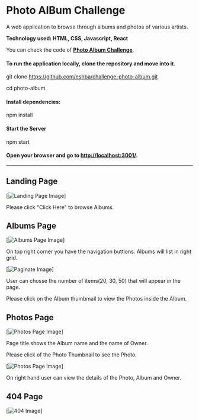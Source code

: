 
# Photo AlBum Challenge

A web application to browse through albums and photos of various artists.

**Technology used: HTML, CSS, Javascript, React**

You can check the code of **[Photo Album Challenge](https://github.com/eshba/challenge-photo-album)**.

#### To run the application locally, clone the repository and move into it.

git clone https://github.com/eshba/challenge-photo-album.git

cd photo-album

#### Install dependencies:

npm install

#### Start the Server

npm start

#### Open your browser and go to **<http://localhost:3001/>**.

---

## Landing Page

[![Landing Page Image](/photo-album/src/images/landing.PNG)]

Please click "Click Here" to browse Albums.

## Albums Page

[![Albums Page Image](/photo-album/src/images/Albums.PNG)]

On top right corner you have the navigation buttions. Albums will list in right grid.

[![Paginate Image](/photo-album/src/images/Pagination.PNG)]

User can chosse the number of items(20, 30, 50) that will appear in the page.

Please click on the Album thumbmail to view the Photos inside the Album.

## Photos Page

[![Photos Page Image](/photo-album/src/images/Photos.PNG)]

Page title shows the Album name and the name of Owner.

Please click of the Photo Thumbnail to see the Photo.

[![Photos Page Image](/photo-album/src/images/Photo.PNG)]

On right hand user can view the details of the Photo, Album and Owner.

## 404 Page

[![404 Image](/photo-album/src/images/404.PNG)]